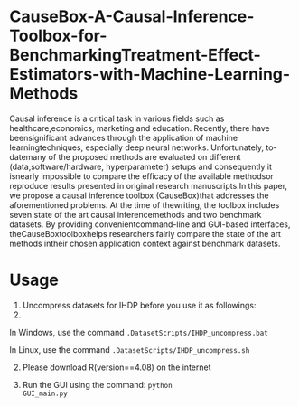 # CauseBox-A-Causal-Inference-Toolbox-for-BenchmarkingTreatment-Effect-Estimators-with-Machine-Learning-Methods
Causal inference is a critical task in various fields such as healthcare,economics, marketing and education. Recently, there have beensignificant advances through the application of machine learningtechniques, especially deep neural networks. Unfortunately, to-datemany of the proposed methods are evaluated on different (data,software/hardware, hyperparameter) setups and consequently it isnearly impossible to compare the efficacy of the available methodsor reproduce results presented in original research manuscripts.In this paper, we propose a causal inference toolbox (CauseBox)that addresses the aforementioned problems. At the time of thewriting, the toolbox includes seven state of the art causal inferencemethods and two benchmark datasets. By providing convenientcommand-line and GUI-based interfaces, theCauseBoxtoolboxhelps researchers fairly compare the state of the art methods intheir chosen application context against benchmark datasets.

# Usage
1) Uncompress datasets for IHDP before you use it as followings:
2) 
In Windows, use the command <code>.DatasetScripts/IHDP_uncompress.bat</code>

In Linux, use the command <code>.DatasetScripts/IHDP_uncompress.sh</code>

2) Please download R(version==4.08) on the internet

3) Run the GUI using the command:
<code>python GUI_main.py</code>
